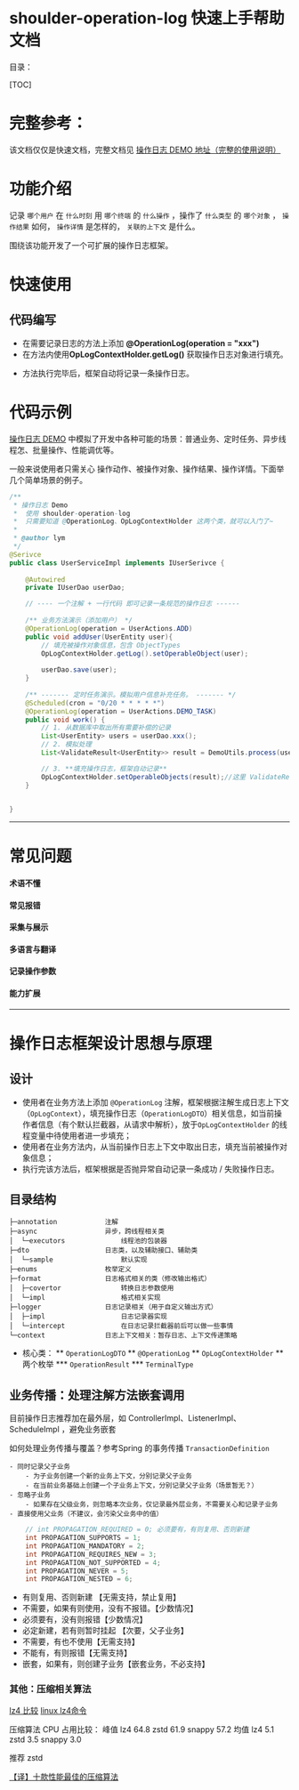 # shoulder-operation-log 快速上手帮助文档

目录：

[TOC]

# 完整参考：

该文档仅仅是快速文档，完整文档见 [操作日志 DEMO 地址（完整的使用说明）]()

# 功能介绍

记录 `哪个用户` 在 `什么时刻` 用 `哪个终端` 的 `什么操作` ，操作了 `什么类型` 的 `哪个对象` ， `操作结果` 如何， `操作详情` 是怎样的， `关联的上下文` 是什么。

围绕该功能开发了一个可扩展的操作日志框架。

# 快速使用

## 代码编写    

* 在需要记录日志的方法上添加 **@OperationLog(operation = "xxx")** 
* 在方法内使用**OpLogContextHolder.getLog()** 获取操作日志对象进行填充。

- 方法执行完毕后，框架自动将记录一条操作日志。

# 代码示例

[操作日志 DEMO]() 中模拟了开发中各种可能的场景：普通业务、定时任务、异步线程怎、批量操作、性能调优等。

一般来说使用者只需关心 操作动作、被操作对象、操作结果、操作详情。下面举几个简单场景的例子。

```java
/**
 * 操作日志 Demo 
 *	使用 shoulder-operation-log
 *  只需要知道 @OperationLog、OpLogContextHolder 这两个类，就可以入门了~
 *  
 * @author lym
 */
@Serivce
public class UserServiceImpl implements IUserSerivce {
        
    @Autowired
    private IUserDao userDao;

    // ---- 一个注解 + 一行代码 即可记录一条规范的操作日志 ------
    
    /** 业务方法演示（添加用户） */
    @OperationLog(operation = UserActions.ADD)
    public void addUser(UserEntity user){
        // 填充被操作对象信息，包含 ObjectTypes
        OpLogContextHolder.getLog().setOperableObject(user);
        
        userDao.save(user);
    }
    
    /** ------- 定时任务演示。模拟用户信息补充任务。 ------- */
    @Scheduled(cron = "0/20 * * * * *")
    @OperationLog(operation = UserActions.DEMO_TASK)
    public void work() {
        // 1. 从数据库中取出所有需要补偿的记录
        List<UserEntity> users = userDao.xxx();
        // 2. 模拟处理
        List<ValidateResult<UserEntity>> result = DemoUtils.process(users);

        // 3. **填充操作日志，框架自动记录**
        OpLogContextHolder.setOperableObjects(result);//这里 ValidateResult 继承了 OperateRecordDto
    }
   

}
```

----



# 常见问题

#### 术语不懂

#### 常见报错

#### 采集与展示

#### 多语言与翻译

#### 记录操作参数

#### 能力扩展

--------------

# 操作日志框架设计思想与原理


## 设计


- 使用者在业务方法上添加 `@OperationLog` 
注解，框架根据注解生成日志上下文（`OpLogContext`），填充操作日志（`OperationLogDTO`）相关信息，如当前操作者信息（有个默认拦截器，从请求中解析），放于`OpLogContextHolder` 的线程变量中待使用者进一步填充；
- 使用者在业务方法内，从当前操作日志上下文中取出日志，填充当前被操作对象信息；
- 执行完该方法后，框架根据是否抛异常自动记录一条成功 / 失败操作日志。



## 目录结构
```
├─annotation            注解
├─async                 异步，跨线程相关类
│  └─executors              线程池的包装器
├─dto                   日志类，以及辅助接口、辅助类
│  └─sample                 默认实现
├─enums                 枚举定义
├─format                日志格式相关的类（修改输出格式）
│  ├─covertor               转换日志参数使用
│  └─impl                   格式相关实现
├─logger                日志记录相关（用于自定义输出方式）
│  ├─impl                   日志记录器实现
│  └─intercept              在日志记录拦截器前后可以做一些事情
└─context               日志上下文相关：暂存日志、上下文传递策略
```

* 核心类：
** `OperationLogDTO`
** `@OperationLog`
** `OpLogContextHolder`
** 两个枚举
*** `OperationResult`
*** `TerminalType`


## 业务传播：处理注解方法嵌套调用

目前操作日志推荐加在最外层，如 ControllerImpl、ListenerImpl、ScheduleImpl ，避免业务嵌套

如何处理业务传播与覆盖？参考Spring 的事务传播 `TransactionDefinition`

```
- 同时记录父子业务
    - 为子业务创建一个新的业务上下文，分别记录父子业务
    - 在当前业务基础上创建一个子业务上下文，分别记录父子业务（场景暂无？）
- 忽略子业务
    - 如果存在父级业务，则忽略本次业务，仅记录最外层业务，不需要关心和记录子业务
- 直接使用父业务（不建议，会污染父业务中的值）
```

```java
    // int PROPAGATION_REQUIRED = 0; 必须要有，有则复用、否则新建
    int PROPAGATION_SUPPORTS = 1;
    int PROPAGATION_MANDATORY = 2;
    int PROPAGATION_REQUIRES_NEW = 3;
    int PROPAGATION_NOT_SUPPORTED = 4;
    int PROPAGATION_NEVER = 5;
    int PROPAGATION_NESTED = 6;
```
- 有则复用、否则新建 【无需支持，禁止复用】
- 不需要，如果有则使用，没有不报错。【少数情况】
- 必须要有，没有则报错【少数情况】
- 必定新建，若有则暂时挂起 【次要，父子业务】
- 不需要，有也不使用【无需支持】
- 不能有，有则报错【无需支持】
- 嵌套，如果有，则创建子业务【嵌套业务，不必支持】


### 其他：压缩相关算法

[lz4 比较](https://www.jianshu.com/p/71eb3071d3e0)
[linux lz4命令](https://www.howtoing.com/zstd-fast-data-compression-algorithm-used-by-facebook)

压缩算法 CPU 占用比较：
峰值 lz4 64.8 zstd 61.9 snappy 57.2
均值 lz4 5.1 zstd 3.5 snappy 3.0

推荐 zstd

[【译】十款性能最佳的压缩算法](https://www.cnblogs.com/huxi2b/p/12989317.html)
